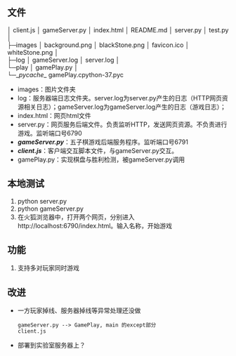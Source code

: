 ## 文件

│  client.js
│  gameServer.py
│  index.html
│  README.md
│  server.py
│  test.py
│  
├─images
│      background.png
│      blackStone.png
│      favicon.ico
│      whiteStone.png
│      
├─log
│      gameServer.log
│      server.log
│      
└─play
    │  gamePlay.py
    │  
    └─\__pycache__
            gamePlay.cpython-37.pyc

- images：图片文件夹
- log：服务器端日志文件夹。server.log为server.py产生的日志（HTTP网页资源相关日志）；gameServer.log为gameServer.log产生的日志（游戏日志）；
- index.html：网页html文件
- server.py：网页服务后端文件。负责监听HTTP，发送网页资源。不负责进行游戏。监听端口号6790
- ***gameServer.py***：五子棋游戏后端服务程序。监听端口号6791
- ***client.js***：客户端交互脚本文件，与gameServer.py交互。
- gamePlay.py：实现棋盘与胜利检测，被gameServer.py调用

## 本地测试

1. python server.py
2. python gameServer.py
3. 在火狐浏览器中，打开两个网页，分别进入http://localhost:6790/index.html。输入名称，开始游戏

## 功能

1. 支持多对玩家同时游戏

## 改进

- 一方玩家掉线、服务器掉线等异常处理还没做

  ```
  gameServer.py --> GamePlay, main 的except部分
  client.js 
  ```

- 部署到实验室服务器上？
